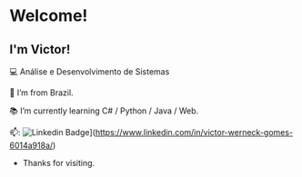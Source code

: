 
 # Welcome!

 

## I'm Victor!

 

:computer: Análise e Desenvolvimento de Sistemas

:house_with_garden: I’m from Brazil.

:books: I’m currently learning C# / Python / Java / Web.


 
📫: ![Linkedin Badge](https://7cfe.congresoforestal.es/sites/all/modules/service_links/images/linkedin.png)](https://www.linkedin.com/in/victor-werneck-gomes-6014a918a/)



- Thanks for visiting.



<!---
VWGomes/VWGomes is a ✨ special ✨ repository because its `README.md` (this file) appears on your GitHub profile.
You can click the Preview link to take a look at your changes.
--->
